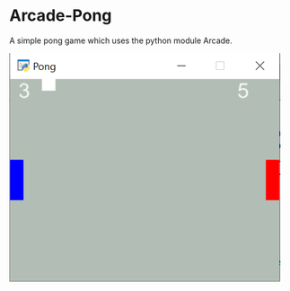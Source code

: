 # Arcade-Pong
A simple pong game which uses the python module Arcade. 

![Arcade-Pong Preview](https://github.com/s4lt3d/Arcade-Pong/blob/master/preview.png?raw=true)

